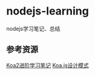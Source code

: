 # nodejs-learning
nodejs学习笔记、总结

## 参考资源
[Koa2进阶学习笔记](https://github.com/chenshenhai/koa2-note)
[Koa.js设计模式](https://chenshenhai.github.io/koajs-design-note/)